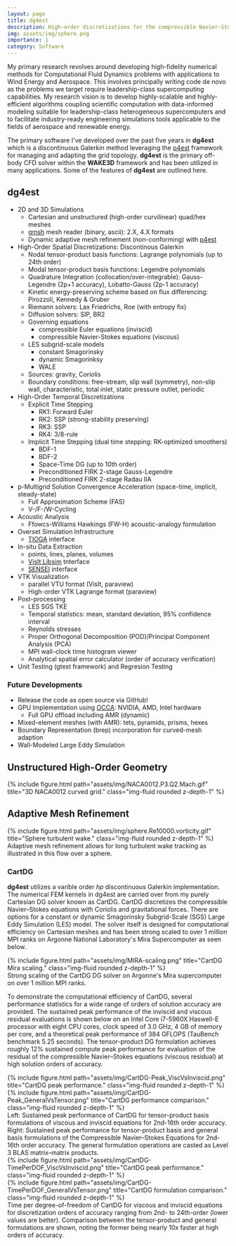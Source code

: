 ```yaml
---
layout: page
title: dg4est
description: High-order discretizations for the compressible Navier-Stokes equations with adaptive mesh refinement.
img: assets/img/sphere.png
importance: 1
category: Software
---
```


My primary research revolves around developing high-fidelity numerical methods for Computational Fluid Dynamics problems with applications to Wind Energy and Aerospace.
This involves principally writing code de novo as the problems we target require leadership-class supercomputing capabilities. 
My research vision is to develop highly-scalable and highly-efficient algorithms coupling scientific computation with data-informed modeling suitable for leadership-class heterogeneous supercomputers and to facilitate industry-ready engineering simulations tools applicable to the fields of aerospace and renewable energy.

The primary software I've developed over the past five years in **dg4est** which is a discontinuous Galerkin method leveraging the [p4est](https://github.com/cburstedde/p4est) framework for managing and adapting the grid topology. **dg4est** is the primary off-body CFD solver within the **WAKE3D** framework and has been utilized in many applications. Some of the features of **dg4est** are outlined here.

## dg4est
  - 2D and 3D Simulations
    - Cartesian and unstructured (high-order curvilinear) quad/hex meshes
    - [gmsh](https://gmsh.info/) mesh reader (binary, ascii): 2.X, 4.X formats
    - Dynamic adaptive mesh refinement (non-conforming) with [p4est](https://github.com/cburstedde/p4est)
  - High-Order Spatial Discretizations: Discontinous Galerkin
    - Nodal tensor-product basis functions: Lagrange polynomials (up to 24th order)
    - Modal tensor-product basis functions: Legendre polynomials
    - Quadrature Integration (collocation/over-integrable): Gauss-Legendre (2p+1 accuracy), Lobatto-Gauss (2p-1 accuracy)
    - Kinetic energy-preserving scheme based on flux differencing: Pirozzoli, Kennedy & Gruber
    - Riemann solvers: Lax Friedrichs, Roe (with entropy fix)
    - Diffusion solvers: SIP, BR2
    - Governing equations
      - compressible Euler equations (inviscid)
      - compressible Navier-Stokes equations (viscous)
    - LES subgrid-scale models
      - constant Smagorinsky
      - dynamic Smagorinksy
      - WALE
    - Sources: gravity, Coriolis
    - Boundary conditions: free-stream, slip wall (symmetry), non-slip wall, characteristic, total inlet, static pressure outlet, periodic
  - High-Order Temporal Discretizations
    - Explicit Time Stepping
      - RK1: Forward Euler
      - RK2: SSP (strong-stability preserving)
      - RK3: SSP
      - RK4: 3/8-rule
    - Implicit Time Stepping (dual time stepping: RK-optimized smoothers)
      - BDF-1
      - BDF-2
      - Space-Time DG (up to 10th order)
      - Preconditioned FIRK 2-stage Gauss-Legendre
      - Preconditioned FIRK 2-stage Radau IIA
  - p-Multigrid Solution Convergence Acceleration (space-time, implicit, steady-state)
      - Full Approximation Scheme (FAS)
      - V-/F-/W-Cycling
  - Acoustic Analysis
    - Ffowcs-Williams Hawkings (FW-H) acoustic-analogy formulation
  - Overset Simulation Infrastructure
    - [TIOGA](https://github.com/jsitaraman/tioga) interface
  - In-situ Data Extraction
    - points, lines, planes, volumes
    - [VisIt Libsim](https://www.visitusers.org/index.php?title=VisIt-tutorial-in-situ) tnterface
    - [SENSEI](https://sensei-insitu.org/) interface
  - VTK Visualization
    - parallel VTU format (VisIt, paraview)
    - High-order VTK Lagrange format (paraview)
  - Post-processing
    - LES SGS TKE
    - Temporal statistics: mean, standard deviation, 95% confidence interval
    - Reynolds stresses
    - Proper Orthogonal Decomposition (POD)/Principal Component Analysis (PCA)
    - MPI wall-clock time histogram viewer
    - Analytical spatial error calculator (order of accuracy verification)
  - Unit Testing (gtest framework) and Regresion Testing

### Future Developments
  - Release the code as open source via GitHub!
  - GPU Implementation using [OCCA](https://github.com/libocca): NVIDIA, AMD, Intel hardware
    - Full GPU offload including AMR (dynamic)
  - Mixed-element meshes (with AMR): tets, pyramids, prisms, hexes
  - Boundary Representation (brep) incorporation for curved-mesh adaption
  - Wall-Modeled Large Eddy Simulation

<h2>Unstructured High-Order Geometry</h2>
<div class="row">
    <div class="col-sm mt-3 mt-md-0">
        {% include figure.html path="assets/img/NACA0012.P3.Q2.Mach.gif" title="3D NACA0012 curved grid." class="img-fluid rounded z-depth-1" %}
    </div>
</div>

<h2>Adaptive Mesh Refinement</h2>
<div class="row">
    <div class="col-sm mt-3 mt-md-0">
        {% include figure.html path="assets/img/sphere.Re10000.vorticity.gif" title="Sphere turbulent wake." class="img-fluid rounded z-depth-1" %}
    </div>
</div>
<div class="caption">
    Adaptive mesh refinement allows for long turbulent wake tracking as illustrated in this flow over a sphere.
</div>

### CartDG
**dg4est** utilizes a varible order *hp* discontinuous Galerkin implementation. 
The numerical FEM kernels in dg4est are carried over from my purely Cartesian DG solver known as CartDG. 
CartDG discretizes the compressible Navier–Stokes equations with Coriolis and gravitational forces. 
There are options for a constant or dynamic Smagorinsky Subgrid-Scale (SGS) Large Eddy Simulation (LES) model.
The solver itself is designed for computational efficiency on Cartesian meshes and has been strong scaled to over 
1 million MPI ranks on Argonne National Laboratory's Mira Supercomputer as seen below.


<div class="row">
    <div class="col-sm mt-3 mt-md-0">
        {% include figure.html path="assets/img/MIRA-scaling.png" title="CartDG Mira scaling." class="img-fluid rounded z-depth-1" %}
    </div>
</div>
<div class="caption">
    Strong scaling of the CartDG DG solver on Argonne's Mira supercomputer on over 1 million MPI ranks.
</div>

To demonstrate the computational efficiency of CartDG, 
several performance statistics for a wide range of orders of solution accuracy are provided. 
The sustained peak performance of the inviscid and viscous residual evaluations is shown below 
on an Intel Core i7-5960X Haswell-E processor with eight CPU cores, clock speed of 3.0 GHz, 
4 GB of memory per core, and a theoretical peak performance of 384 GFLOPS (TauBench benchmark 5.25 seconds). 
The tensor-product DG formulation achieves roughly 12% sustained compute peak performance 
for evaluation of the residual of the compressible Navier–Stokes equations (viscous residual) 
at high solution orders of accuracy.

<div class="row">
    <div class="col-sm mt-3 mt-md-0">
        {% include figure.html path="assets/img/CartDG-Peak_ViscVsInviscid.png" title="CartDG peak performance." class="img-fluid rounded z-depth-1" %}
    </div>
    <div class="col-sm mt-3 mt-md-0">
        {% include figure.html path="assets/img/CartDG-Peak_GeneralVsTensor.png" title="CartDG performance comparison." class="img-fluid rounded z-depth-1" %}
    </div>
</div>
<div class="caption">
  Left: Sustained peak performance of CartDG for tensor-product basis formulations of viscous and inviscid equations for 2nd-16th order accuracy.
  Right: Sustained peak performance for tensor-product basis and general basis formulations of the Compressible Navier–Stokes Equations for 2nd-16th order accuracy. 
The general formulation operations are casted as Level 3 BLAS matrix–matrix products.
</div>

<div class="row">
    <div class="col-sm mt-3 mt-md-0">
        {% include figure.html path="assets/img/CartDG-TimePerDOF_ViscVsInviscid.png" title="CartDG peak performance." class="img-fluid rounded z-depth-1" %}
    </div>
    <div class="col-sm mt-3 mt-md-0">
        {% include figure.html path="assets/img/CartDG-TimePerDOF_GeneralVsTensor.png" title="CartDG formulation comparison." class="img-fluid rounded z-depth-1" %}
    </div>
</div>
<div class="caption">
  Time per degree-of-freedom of CartDG for viscous and inviscid equations for discretization orders of accuracy ranging from 2nd- to 24th-order (lower values are
better). Comparison between the tensor-product and general formulations are shown, noting the former being nearly 10x faster at high orders of accuracy.
</div>

